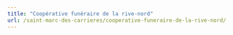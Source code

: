 ```yaml
---
title: "Coopérative funéraire de la rive-nord"
url: /saint-marc-des-carrieres/cooperative-funeraire-de-la-rive-nord/
---
```

